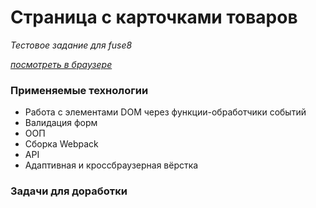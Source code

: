 # Страница с карточками товаров

*Тестовое задание для fuse8*

*[посмотреть в браузере](https://zhannaav.github.io/fuse8/)*

### **Применяемые технологии**

* Работа с элементами DOM через функции-обработчики событий
* Валидация форм
* ООП
* Сборка Webpack
* API
* Адаптивная и кроссбраузерная вёрстка

### **Задачи для доработки**
